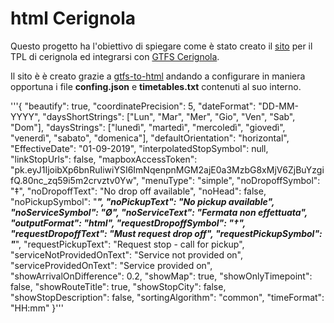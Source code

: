 # html Cerignola

Questo progetto ha l'obiettivo di spiegare come è stato creato il [sito](https://mzzntn.github.io) per il TPL di cerignola ed integrarsi con [GTFS Cerignola](https://github.com/mzzntn/GTFS_Cerignola).

Il sito è è creato grazie a [gtfs-to-html](https://github.com/blinktaginc/gtfs-to-html) andando a configurare in maniera opportuna i file  **confing.json** e **timetables.txt** contenuti al suo interno. 

'''{
  "beautify": true,
  "coordinatePrecision": 5,
  "dateFormat": "DD-MM-YYYY",
  "daysShortStrings": ["Lun", "Mar", "Mer", "Gio", "Ven", "Sab", "Dom"],
  "daysStrings": ["lunedì", "martedì", "mercoledì", "giovedì", "venerdì", "sabato", "domenica"],
  "defaultOrientation": "horizontal",
  "EffectiveDate": "01-09-2019",
  "interpolatedStopSymbol": null,
  "linkStopUrls": false,
  "mapboxAccessToken": "pk.eyJ1IjoibXp6bnRuIiwiYSI6ImNqenpnMGM2ajE0a3MzbG8xMjV6ZjBuYzgifQ.80nc_zq59i5m2crvztv0Yw",
  "menuType": "simple",
  "noDropoffSymbol": "‡",
  "noDropoffText": "No drop off available",
  "noHead": false,
  "noPickupSymbol": "***",
  "noPickupText": "No pickup available",
  "noServiceSymbol": "Ø",
  "noServiceText": "Fermata non effettuata",
  "outputFormat": "html",
  "requestDropoffSymbol": "†",
  "requestDropoffText": "Must request drop off",
  "requestPickupSymbol": "***",
  "requestPickupText": "Request stop - call for pickup",
  "serviceNotProvidedOnText": "Service not provided on",
  "serviceProvidedOnText": "Service provided on",
  "showArrivalOnDifference": 0.2,
  "showMap": true,
  "showOnlyTimepoint": false,
  "showRouteTitle": true,
  "showStopCity": false,
  "showStopDescription": false,
  "sortingAlgorithm": "common",
  "timeFormat": "HH:mm"
}'''

